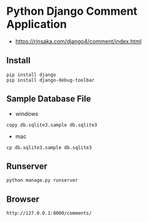 # Python Django Comment Application

- https://rinsaka.com/django4/comment/index.html

## Install
~~~
pip install django
pip install django-debug-toolbar
~~~

## Sample Database File
- windows
~~~
copy db.sqlite3.sample db.sqlite3
~~~

- mac
~~~
cp db.sqlite3.sample db.sqlite3
~~~

## Runserver
~~~
python manage.py runserver
~~~

## Browser

~~~
http://127.0.0.1:8000/comments/
~~~


